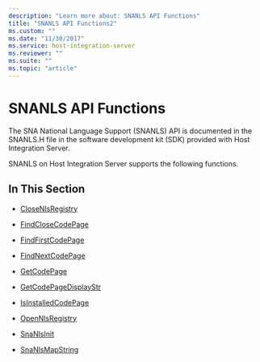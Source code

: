 ```yaml
---
description: "Learn more about: SNANLS API Functions"
title: "SNANLS API Functions2"
ms.custom: ""
ms.date: "11/30/2017"
ms.service: host-integration-server
ms.reviewer: ""
ms.suite: ""
ms.topic: "article"
---
```

# SNANLS API Functions
The SNA National Language Support (SNANLS) API is documented in the SNANLS.H file in the software development kit (SDK) provided with Host Integration Server.  
  
 SNANLS on Host Integration Server supports the following functions.  
  
## In This Section  
  
-   [CloseNlsRegistry](../core/closenlsregistry1.md)  
  
-   [FindCloseCodePage](../core/findclosecodepage2.md)  
  
-   [FindFirstCodePage](../core/findfirstcodepage1.md)  
  
-   [FindNextCodePage](../core/findnextcodepage1.md)  
  
-   [GetCodePage](../core/getcodepage1.md)  
  
-   [GetCodePageDisplayStr](../core/getcodepagedisplaystr2.md)  
  
-   [IsInstalledCodePage](../core/isinstalledcodepage1.md)  
  
-   [OpenNlsRegistry](../core/opennlsregistry2.md)  
  
-   [SnaNlsInit](../core/snanlsinit1.md)  
  
-   [SnaNlsMapString](../core/snanlsmapstring1.md)

